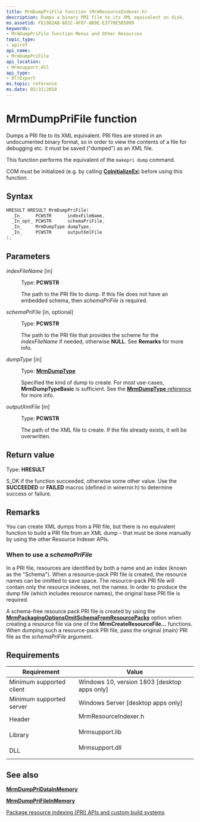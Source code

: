 ```yaml
---
title: MrmDumpPriFile function (MrmResourceIndexer.h)
description: Dumps a binary PRI file to its XML equivalent on disk.
ms.assetid: FE1982AB-881C-4F07-8B9E-E3770E5B5099
keywords:
- MrmDumpPriFile function Menus and Other Resources
topic_type:
- apiref
api_name:
- MrmDumpPriFile
api_location:
- Mrmsupport.dll
api_type:
- DllExport
ms.topic: reference
ms.date: 05/31/2018
---
```


# MrmDumpPriFile function

Dumps a PRI file to its XML equivalent. PRI files are stored in an undocumented binary format, so in order to view 
the contents of a file for debugging etc. it must be saved ("dumped") as an XML file.  

This function performs the equivalent of the `makepri dump` command.

COM must be initialized (e.g. by calling **[CoInitializeEx](/windows/win32/api/combaseapi/nf-combaseapi-coinitializeex)**) before using this function.

## Syntax


```C++
HRESULT HRESULT MrmDumpPriFile(
  _In_     PCWSTR      indexFileName,
  _In_opt_ PCWSTR      schemaPriFile,
  _In_     MrmDumpType dumpType,
  _In_     PCWSTR      outputXmlFile
);
```



## Parameters

<dl> <dt>

*indexFileName* \[in\]
</dt> <dd>

Type: **PCWSTR**

The path to the PRI file to dump. If this file does not have an embedded schema, then *schemaPriFile* is required.

</dd> <dt>

*schemaPriFile* \[in, optional\]
</dt> <dd>

Type: **PCWSTR**

The path to the PRI file that provides the scheme for the *indexFileName* if needed, otherwise **NULL**. 
See **Remarks** for more info.

</dd> <dt>

*dumpType* \[in\]
</dt> <dd>

Type: [**MrmDumpType**](mrmdumptype.md)

Specified the kind of dump to create. For most use-cases, **MrmDumpTypeBasic** is sufficient. See the 
[**MrmDumpType** reference](mrmdumptype.md) for more info.

</dd> <dt>

*outputXmlFile* \[in\]
</dt> <dd>

Type: **PCWSTR**

The path of the XML file to create. If the file already exists, it will be overwritten.

</dd> </dl>

## Return value

Type: **HRESULT**

S\_OK if the function succeeded, otherwise some other value. Use the **SUCCEEDED** or **FAILED** macros (defined in winerror.h) 
to determine success or failure.

## Remarks

You can create XML dumps from a PRI file, but there is no equivalent function to build a PRI file from an
XML dump - that must be done manually by using the other Resource Indexer APIs. 

### When to use a *schemaPriFile*

In a PRI file, resources are identified by both a name and an index (known as the "Schema"). When a resource-pack 
PRI file is created, the resource names can be omitted to save space. The resource-pack PRI file will contain only
the resource indexes, not the names. In order to produce the dump file (which includes resource names), the original 
base PRI file is required.

A schema-free resource pack PRI file is created by using the 
[**MrmPackagingOptionsOmitSchemaFromResourcePacks**](mrmpackagingoptions.md) option when creating a resource file via 
one of the **MrmCreateResourceFile...** functions. When dumping such a resource-pack PRI file, pass the original (main) 
PRI file as the *schemaPriFile* argument.


## Requirements



| Requirement | Value |
|-------------------------------------|-------------------------------------------------------------------------------------------------|
| Minimum supported client<br/> | Windows 10, version 1803 \[desktop apps only\]<br/>                                       |
| Minimum supported server<br/> | Windows Server \[desktop apps only\]<br/>                                                 |
| Header<br/>                   | <dl> <dt>MrmResourceIndexer.h</dt> </dl> |
| Library<br/>                  | <dl> <dt>Mrmsupport.lib</dt> </dl>       |
| DLL<br/>                      | <dl> <dt>Mrmsupport.dll</dt> </dl>       |



## See also
<dl> <dt>

[**MrmDumpPriDataInMemory**](mrmdumppridatainmemory.md)
</dt></dl>

<dl> <dt>

[**MrmDumpPriFileInMemory**](mrmdumpprifileinmemory.md)
</dt></dl>
<dl> <dt>

[Package resource indexing (PRI) APIs and custom build systems](/windows/uwp/app-resources/pri-apis-custom-build-systems)
</dt> </dl>